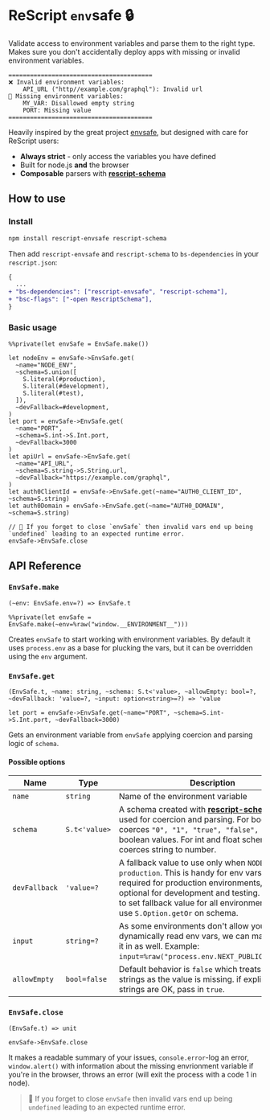 # ReScript `env`safe 🔒

Validate access to environment variables and parse them to the right type. Makes sure you don't accidentally deploy apps with missing or invalid environment variables.

```
========================================
❌ Invalid environment variables:
    API_URL ("http//example.com/graphql"): Invalid url
💨 Missing environment variables:
    MY_VAR: Disallowed empty string
    PORT: Missing value
========================================
```

Heavily inspired by the great project [envsafe](https://github.com/KATT/envsafe), but designed with care for ReScript users:

- **Always strict** - only access the variables you have defined
- Built for node.js **and** the browser
- **Composable** parsers with **[rescript-schema](https://github.com/DZakh/rescript-schema)**

## How to use

### Install

```sh
npm install rescript-envsafe rescript-schema
```

Then add `rescript-envsafe` and `rescript-schema` to `bs-dependencies` in your `rescript.json`:

```diff
{
  ...
+ "bs-dependencies": ["rescript-envsafe", "rescript-schema"],
+ "bsc-flags": ["-open RescriptSchema"],
}
```

### Basic usage

```rescript
%%private(let envSafe = EnvSafe.make())

let nodeEnv = envSafe->EnvSafe.get(
  ~name="NODE_ENV",
  ~schema=S.union([
    S.literal(#production),
    S.literal(#development),
    S.literal(#test),
  ]),
  ~devFallback=#development,
)
let port = envSafe->EnvSafe.get(
  ~name="PORT",
  ~schema=S.int->S.Int.port,
  ~devFallback=3000
)
let apiUrl = envSafe->EnvSafe.get(
  ~name="API_URL",
  ~schema=S.string->S.String.url,
  ~devFallback="https://example.com/graphql",
)
let auth0ClientId = envSafe->EnvSafe.get(~name="AUTH0_CLIENT_ID", ~schema=S.string)
let auth0Domain = envSafe->EnvSafe.get(~name="AUTH0_DOMAIN", ~schema=S.string)

// 🧠 If you forget to close `envSafe` then invalid vars end up being `undefined` leading to an expected runtime error.
envSafe->EnvSafe.close
```

## API Reference

### **`EnvSafe.make`**

`(~env: EnvSafe.env=?) => EnvSafe.t`

```rescript
%%private(let envSafe = EnvSafe.make(~env=%raw("window.__ENVIRONMENT__")))
```

Creates `envSafe` to start working with environment variables. By default it uses `process.env` as a base for plucking the vars, but it can be overridden using the `env` argument.

### **`EnvSafe.get`**

`(EnvSafe.t, ~name: string, ~schema: S.t<'value>, ~allowEmpty: bool=?, ~devFallback: 'value=?, ~input: option<string>=?) => 'value`

```rescript
let port = envSafe->EnvSafe.get(~name="PORT", ~schema=S.int->S.Int.port, ~devFallback=3000)
```

Gets an environment variable from `envSafe` applying coercion and parsing logic of `schema`.

#### Possible options

| Name          | Type          | Description                                                                                                                                                                                                                                                                           |
| ------------- | ------------- | ------------------------------------------------------------------------------------------------------------------------------------------------------------------------------------------------------------------------------------------------------------------------------------- |
| `name`        | `string`      | Name of the environment variable                                                                                                                                                                                                                                                      |
| `schema`      | `S.t<'value>` | A schema created with **[rescript-schema](https://github.com/DZakh/rescript-schema)**. It's used for coercion and parsing. For bool schemas coerces `"0", "1", "true", "false", "t", "f"` to boolean values. For int and float schemas coerces string to number.                      |
| `devFallback` | `'value=?`    | A fallback value to use only when `NODE_ENV` is not `production`. This is handy for env vars that are required for production environments, but optional for development and testing. If you need to set fallback value for all environments, you can use `S.Option.getOr` on schema. |
| `input`       | `string=?`    | As some environments don't allow you to dynamically read env vars, we can manually put it in as well. Example: `input=%raw("process.env.NEXT_PUBLIC_API_URL")`.                                                                                                                       |
| `allowEmpty`  | `bool=false`  | Default behavior is `false` which treats empty strings as the value is missing. if explicit empty strings are OK, pass in `true`.                                                                                                                                                     |

### **`EnvSafe.close`**

`(EnvSafe.t) => unit`

```rescript
envSafe->EnvSafe.close
```

It makes a readable summary of your issues, `console.error`-log an error, `window.alert()` with information about the missing envrionment variable if you're in the browser, throws an error (will exit the process with a code 1 in node).

> 🧠 If you forget to close `envSafe` then invalid vars end up being `undefined` leading to an expected runtime error.
